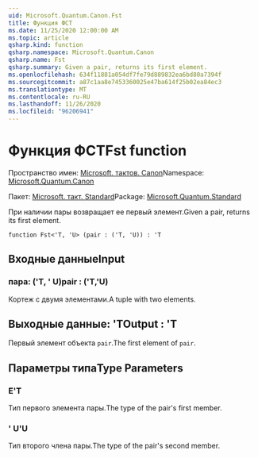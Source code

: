 ```yaml
---
uid: Microsoft.Quantum.Canon.Fst
title: Функция ФСТ
ms.date: 11/25/2020 12:00:00 AM
ms.topic: article
qsharp.kind: function
qsharp.namespace: Microsoft.Quantum.Canon
qsharp.name: Fst
qsharp.summary: Given a pair, returns its first element.
ms.openlocfilehash: 634f11881a054df7fe79d889832ea6bd80a7394f
ms.sourcegitcommit: a87c1aa8e7453360025e47ba614f25b02ea84ec3
ms.translationtype: MT
ms.contentlocale: ru-RU
ms.lasthandoff: 11/26/2020
ms.locfileid: "96206941"
---
```

# <a name="fst-function"></a><span data-ttu-id="f70de-102">Функция ФСТ</span><span class="sxs-lookup"><span data-stu-id="f70de-102">Fst function</span></span>

<span data-ttu-id="f70de-103">Пространство имен: [Microsoft. тактов. Canon](xref:Microsoft.Quantum.Canon)</span><span class="sxs-lookup"><span data-stu-id="f70de-103">Namespace: [Microsoft.Quantum.Canon](xref:Microsoft.Quantum.Canon)</span></span>

<span data-ttu-id="f70de-104">Пакет: [Microsoft. такт. Standard](https://nuget.org/packages/Microsoft.Quantum.Standard)</span><span class="sxs-lookup"><span data-stu-id="f70de-104">Package: [Microsoft.Quantum.Standard](https://nuget.org/packages/Microsoft.Quantum.Standard)</span></span>


<span data-ttu-id="f70de-105">При наличии пары возвращает ее первый элемент.</span><span class="sxs-lookup"><span data-stu-id="f70de-105">Given a pair, returns its first element.</span></span>

```qsharp
function Fst<'T, 'U> (pair : ('T, 'U)) : 'T
```


## <a name="input"></a><span data-ttu-id="f70de-106">Входные данные</span><span class="sxs-lookup"><span data-stu-id="f70de-106">Input</span></span>

### <a name="pair--tu"></a><span data-ttu-id="f70de-107">пара: ('T, ' U)</span><span class="sxs-lookup"><span data-stu-id="f70de-107">pair : ('T,'U)</span></span>

<span data-ttu-id="f70de-108">Кортеж с двумя элементами.</span><span class="sxs-lookup"><span data-stu-id="f70de-108">A tuple with two elements.</span></span>



## <a name="output--t"></a><span data-ttu-id="f70de-109">Выходные данные: 'T</span><span class="sxs-lookup"><span data-stu-id="f70de-109">Output : 'T</span></span>

<span data-ttu-id="f70de-110">Первый элемент объекта `pair`.</span><span class="sxs-lookup"><span data-stu-id="f70de-110">The first element of `pair`.</span></span>

## <a name="type-parameters"></a><span data-ttu-id="f70de-111">Параметры типа</span><span class="sxs-lookup"><span data-stu-id="f70de-111">Type Parameters</span></span>

### <a name="t"></a><span data-ttu-id="f70de-112">Е</span><span class="sxs-lookup"><span data-stu-id="f70de-112">'T</span></span>

<span data-ttu-id="f70de-113">Тип первого элемента пары.</span><span class="sxs-lookup"><span data-stu-id="f70de-113">The type of the pair's first member.</span></span>
### <a name="u"></a><span data-ttu-id="f70de-114">' U</span><span class="sxs-lookup"><span data-stu-id="f70de-114">'U</span></span>

<span data-ttu-id="f70de-115">Тип второго члена пары.</span><span class="sxs-lookup"><span data-stu-id="f70de-115">The type of the pair's second member.</span></span>